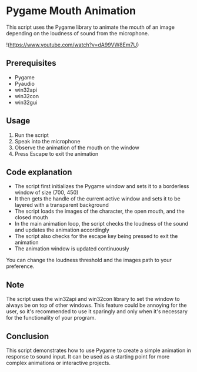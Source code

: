 
# Pygame Mouth Animation

This script uses the Pygame library to animate the mouth of an image depending on the loudness of sound from the microphone.

!(https://www.youtube.com/watch?v=dA99VW8Em7U)
## Prerequisites

-   Pygame
-   Pyaudio
-   win32api
-   win32con
-   win32gui

## Usage

1.  Run the script
2.  Speak into the microphone
3.  Observe the animation of the mouth on the window
4.  Press Escape to exit the animation

## Code explanation

-   The script first initializes the Pygame window and sets it to a borderless window of size (700, 450)
-   It then gets the handle of the current active window and sets it to be layered with a transparent background
-   The script loads the images of the character, the open mouth, and the closed mouth
-   In the main animation loop, the script checks the loudness of the sound and updates the animation accordingly
-   The script also checks for the escape key being pressed to exit the animation
-   The animation window is updated continuously

You can change the loudness threshold and the images path to your preference.

## Note

The script uses the win32api and win32con library to set the window to always be on top of other windows. This feature could be annoying for the user, so it's recommended to use it sparingly and only when it's necessary for the functionality of your program.

## Conclusion

This script demonstrates how to use Pygame to create a simple animation in response to sound input. It can be used as a starting point for more complex animations or interactive projects.